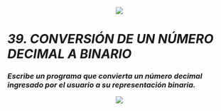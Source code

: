<p align="center">
  <img src="https://github.com/emilianod98/PythonChallenges-LowLevel/blob/main/src/Learn-python.png">
</p>


# ***39. CONVERSIÓN DE UN NÚMERO DECIMAL A BINARIO***

### *Escribe un programa que convierta un número decimal ingresado por el usuario a su representación binaria.*

<p align="center">
  <img src="https://github.com/emilianod98/PythonChallenges-LowLevel/blob/main/src/operadores.png">
</p>